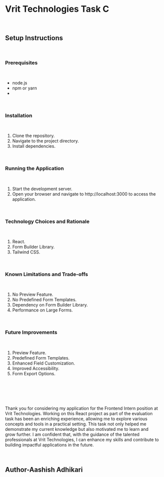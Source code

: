 # Vrit Technologies Task C
<br>
<h2>Setup Instructions</h2>
<br>
<h3>Prerequisites</h3>
<br>
<ul>
  <li>node.js</li>
  <li>npm or yarn</li>
  <li></li>
</ul>
<br>
<h3>Installation</h3>
<br>
<ol>
  <li>Clone the repository.</li>
  <li>Navigate to the project directory.</li>
  <li>Install dependencies.</li>
</ol>
<br>
<h3>Running the Application</h3>
<br>
<ol>
  <li>Start the development server.</li>
  <li>Open your browser and navigate to http://localhost:3000 to access the application.</li>
</ol>
<br>
<h3>Technology Choices and Rationale</h3>
<br>
<ol>
  <li>React.</li>
  <li>Form Builder Library.</li>
  <li> Tailwind CSS.</li>
</ol>
<br>
<h3>Known Limitations and Trade-offs</h3>
<br>
<ol>
  <li>No Preview Feature.</li>
  <li>No Predefined Form Templates.</li>
  <li>Dependency on Form Builder Library.</li>
  <li>Performance on Large Forms.</li>
</ol>
<br>
<h3>Future Improvements</h3>
<br>
<ol>
  <li>Preview Feature.</li>
  <li>Predefined Form Templates.</li>
  <li>Enhanced Field Customization.</li>
  <li>Improved Accessibility.</li>
  <li>Form Export Options.</li>
</ol>

<br>
<br>
<br>
<br>
<p>Thank you for considering my application for the Frontend Intern position at Vrit Technologies. Working on this React project as part of the evaluation task has been an enriching experience, allowing me to explore various concepts and tools in a practical setting. This task not only helped me demonstrate my current knowledge but also motivated me to learn and grow further. I am confident that, with the guidance of the talented professionals at Vrit Technologies, I can enhance my skills and contribute to building impactful applications in the future.</p>
<br>
<h2>Author-Aashish Adhikari</h2>
